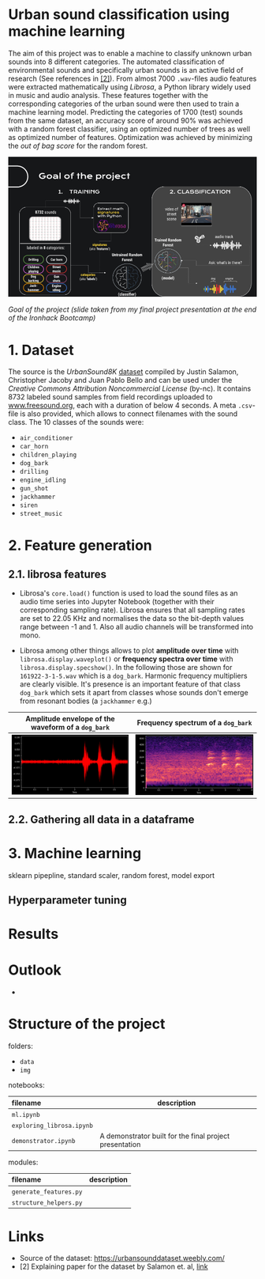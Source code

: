 # Urban sound classification using machine learning

The aim of this project was to enable a machine to classify unknown urban sounds into 8 different categories. The automated classification of environmental sounds and specifically urban sounds is an active field of research (See references in [[2]](http://www.justinsalamon.com/uploads/4/3/9/4/4394963/salamon_urbansound_acmmm14.pdf)). From almost 7000 `.wav`-files audio features were extracted mathematically using *Librosa*, a Python library widely used in music and audio analysis. These features together with the corresponding categories of the urban sound were then used to train a machine learning model. Predicting the categories of 1700 (test) sounds from the same dataset, an accuracy score of around 90% was achieved with a random forest classifier, using an optimized number of trees as well as optimized number of features. Optimization was achieved by minimizing the *out of bag score* for the random forest.

![](img/sound_classification_goal.png)

*Goal of the project (slide taken from my final project presentation at the end of the Ironhack Bootcamp)*

# 1. Dataset

The source is the *UrbanSound8K* [dataset](https://urbansounddataset.weebly.com/) compiled by Justin Salamon, Christopher Jacoby and Juan Pablo Bello and can be used under the *Creative Commons Attribution Noncommercial License* (by-nc). It contains 8732 labeled sound samples from field recordings uploaded to www.freesound.org, each with a duration of below 4 seconds. A meta `.csv`-file is also provided, which allows to connect filenames with the sound class. The 10 classes of the sounds were:

* `air_conditioner`
* `car_horn`
* `children_playing`
* `dog_bark`
* `drilling`
* `engine_idling`
* `gun_shot`
* `jackhammer`
* `siren`
* `street_music`

# 2. Feature generation

## 2.1. librosa features

* Librosa's `core.load()` function is used to load the sound files as an audio time series into Jupyter Notebook (together with their corresponding sampling rate). Librosa ensures that all sampling rates are set to 22.05 KHz and  normalises the data so the bit-depth values range between -1 and 1. Also all audio channels will be transformed into mono.

* Librosa among other things allows to plot **amplitude over time** with `librosa.display.waveplot()` or **frequency spectra over time** with `librosa.display.specshow()`. In the following those are shown for `161922-3-1-5.wav` which is a `dog_bark`. Harmonic frequency multipliers are clearly visible. It's presence is an important feature of that class `dog_bark` which sets it apart from classes whose sounds don't emerge from resonant bodies (a `jackhammer` e.g.)

Amplitude envelope of the waveform of a `dog_bark` |  Frequency spectrum of a `dog_bark`
:-------------------------:|:-------------------------:
![](./img/power_spectrum_dog.png)  |  ![](./img/spectrum_dog.png)

## 2.2. Gathering all data in a dataframe

# 3. Machine learning

sklearn pipepline, standard scaler, random forest, model export

## Hyperparameter tuning

# Results

# Outlook

* 

# Structure of the project

folders:

* `data`
* `img`

notebooks:

|        filename           |    description     |
|:--------------------------|--------------------|
| `ml.ipynb`                ||
| `exploring_librosa.ipynb` ||
| `demonstrator.ipynb`      | A demonstrator built for the final project presentation |

modules:

|        filename           |    description     |
|:--------------------------|--------------------|
| `generate_features.py`    ||
| `structure_helpers.py`    ||


# Links

* Source of the dataset: https://urbansounddataset.weebly.com/
* [2] Explaining paper for the dataset by Salamon et. al, [link](http://www.justinsalamon.com/uploads/4/3/9/4/4394963/salamon_urbansound_acmmm14.pdf)
